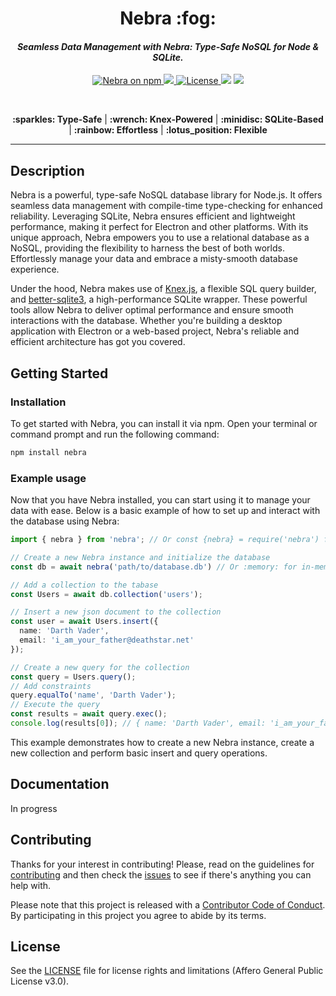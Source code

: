 <div align="center">
  <h1>Nebra :fog:</h1>
  <h4><i>Seamless Data Management with Nebra: Type-Safe NoSQL for Node & SQLite.</i></h4>
  <a href="https://www.npmjs.com/nebra" rel="nofollow">
    <img alt="Nebra on npm" src="https://img.shields.io/npm/v/nebra.svg?logo=npm&amp;logoColor=fff&amp;label=NPM+package&amp;color=f59e0b" style="max-width: 100%;">
  </a>
  <a href="https://github.com/aerotoad/nebra/actions/workflows/ci.yml">
    <img src="https://github.com/aerotoad/nebra/actions/workflows/ci.yml/badge.svg">
  </a>
  <a href="https://github.com/aerotoad/nebra/blob/main/LICENSE">
    <img alt="License" src="https://img.shields.io/github/license/aerotoad/nebra">
  </a>
  <img src="https://img.shields.io/badge/Project%20Status-Alpha-yellow?logo=git&amp;logoColor=white" style="max-width: 100%;">
  <a href="https://github.com/aerotoad/nebra/blob/main/CONTRIBUTING.md">
    <img src="https://img.shields.io/badge/PRs-welcome-brightgreen.svg" style="max-width: 100%;">
  </a>

  &nbsp;

  <p align="center" dir="auto">
    <b>:sparkles: Type-Safe</b> |
    <b>:wrench: Knex-Powered</b> |
    <b>:minidisc: SQLite-Based</b> |
    <b>:rainbow: Effortless</b> |
    <b>:lotus_position: Flexible</b>
  </p>

  <hr />
</div>

## Description

Nebra is a powerful, type-safe NoSQL database library for Node.js. It offers seamless data management with compile-time type-checking for enhanced reliability. Leveraging SQLite, Nebra ensures efficient and lightweight performance, making it perfect for Electron and other platforms. With its unique approach, Nebra empowers you to use a relational database as a NoSQL, providing the flexibility to harness the best of both worlds. Effortlessly manage your data and embrace a misty-smooth database experience.

Under the hood, Nebra makes use of [Knex.js](https://knexjs.org/), a flexible SQL query builder, and [better-sqlite3](https://github.com/WiseLibs/better-sqlite3), a high-performance SQLite wrapper. These powerful tools allow Nebra to deliver optimal performance and ensure smooth interactions with the database. Whether you're building a desktop application with Electron or a web-based project, Nebra's reliable and efficient architecture has got you covered. 

## Getting Started

### Installation

To get started with Nebra, you can install it via npm. Open your terminal or command prompt and run the following command:
```bash
npm install nebra
```
### Example usage

Now that you have Nebra installed, you can start using it to manage your data with ease. Below is a basic example of how to set up and interact with the database using Nebra:

```typescript
import { nebra } from 'nebra'; // Or const {nebra} = require('nebra') for CommonJs

// Create a new Nebra instance and initialize the database
const db = await nebra('path/to/database.db') // Or :memory: for in-memory sqlite

// Add a collection to the tabase
const Users = await db.collection('users');

// Insert a new json document to the collection
const user = await Users.insert({
  name: 'Darth Vader',
  email: 'i_am_your_father@deathstar.net'
});

// Create a new query for the collection
const query = Users.query();
// Add constraints
query.equalTo('name', 'Darth Vader');
// Execute the query
const results = await query.exec();
console.log(results[0]); // { name: 'Darth Vader', email: 'i_am_your_father@deathstar.net'}
```
This example demonstrates how to create a new Nebra instance, create a new collection and perform basic insert and query operations.

## Documentation

In progress

## Contributing

Thanks for your interest in contributing! Please, read on the guidelines for [contributing](CONTRIBUTING.md) and then check the [issues](https://github.com/aerotoad/nebra/issues) to see if there's anything you can help with.

Please note that this project is released with a [Contributor Code of Conduct](CODE_OF_CONDUCT.md). By participating in this project you agree to abide by its terms.

## License

See the [LICENSE](LICENSE) file for license rights and limitations (Affero General Public License v3.0).
